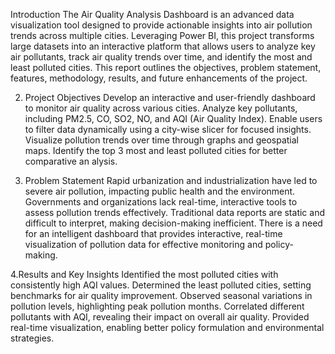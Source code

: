
Introduction The Air Quality Analysis Dashboard is an advanced data visualization tool designed to provide actionable insights into air pollution trends across multiple cities. Leveraging Power BI, this project transforms large datasets into an interactive platform that allows users to analyze key air pollutants, track air quality trends over time, and identify the most and least polluted cities. This report outlines the objectives, problem statement, features, methodology, results, and future enhancements of the project.

2. Project Objectives Develop an interactive and user-friendly dashboard to monitor air quality across various cities. Analyze key pollutants, including PM2.5, CO, SO2, NO, and AQI (Air Quality Index). Enable users to filter data dynamically using a city-wise slicer for focused insights. Visualize pollution trends over time through graphs and geospatial maps. Identify the top 3 most and least polluted cities for better comparative an alysis.

3. Problem Statement Rapid urbanization and industrialization have led to severe air pollution, impacting public health and the environment. Governments and organizations lack real-time, interactive tools to assess pollution trends effectively. Traditional data reports are static and difficult to interpret, making decision-making inefficient. There is a need for an intelligent dashboard that provides interactive, real-time visualization of pollution data for effective monitoring and policy-making.

 4.Results and Key Insights Identified the most polluted cities with consistently high AQI values. Determined the least polluted cities, setting benchmarks for air quality improvement. Observed seasonal variations in pollution levels, highlighting peak pollution months. Correlated different pollutants with AQI, revealing their impact on overall air quality. Provided real-time visualization, enabling better policy formulation and environmental strategies. 
